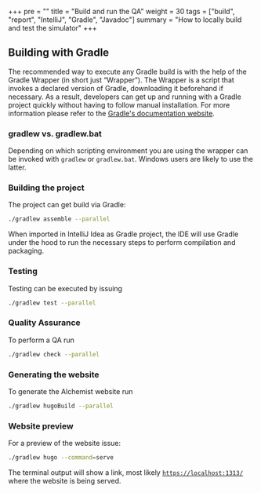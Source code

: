 +++
pre = ""
title = "Build and run the QA"
weight = 30
tags = ["build", "report", "IntelliJ", "Gradle", "Javadoc"]
summary = "How to locally build and test the simulator"
+++
## Building with Gradle
The recommended way to execute any Gradle build is with the help of the Gradle
Wrapper (in short just “Wrapper”). The Wrapper is a script that invokes a declared
version of Gradle, downloading it beforehand if necessary. As a result, developers
can get up and running with a Gradle project quickly without having to follow manual
installation. For more information please refer to the [Gradle's documentation website](https://docs.gradle.org/current/userguide/gradle_wrapper.html).

### gradlew vs. gradlew.bat

Depending on which scripting environment you are using the wrapper can be invoked with
`gradlew` or `gradlew.bat`. Windows users are likely to use the latter.

### Building the project

The project can get build via Gradle:

```bash
./gradlew assemble --parallel
```

When imported in IntelliJ Idea as Gradle project, the IDE will use Gradle under the hood to run the necessary steps to perform compilation and packaging.

### Testing

Testing can be executed by issuing
```bash
./gradlew test --parallel
```

### Quality Assurance

To perform a QA run
```bash
./gradlew check --parallel
```

### Generating the website

To generate the Alchemist website run
```bash
./gradlew hugoBuild --parallel
```
### Website preview

For a preview of the website issue:
```bash
./gradlew hugo --command=serve
```
The terminal output will show a link, most likely [`https://localhost:1313/`](https://localhost:1313/) where the website is being served.
